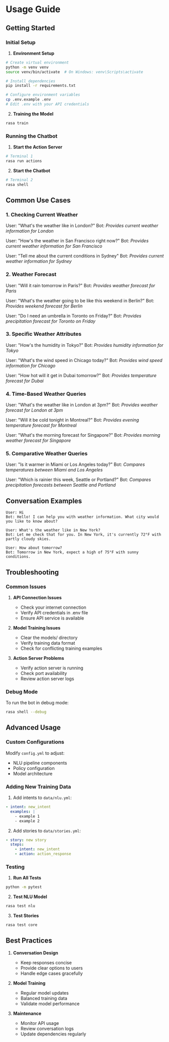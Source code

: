 # Usage Guide

## Getting Started

### Initial Setup

1. **Environment Setup**
```bash
# Create virtual environment
python -m venv venv
source venv/bin/activate  # On Windows: venv\Scripts\activate

# Install dependencies
pip install -r requirements.txt

# Configure environment variables
cp .env.example .env
# Edit .env with your API credentials
```

2. **Training the Model**
```bash
rasa train
```

### Running the Chatbot

1. **Start the Action Server**
```bash
# Terminal 1
rasa run actions
```

2. **Start the Chatbot**
```bash
# Terminal 2
rasa shell
```

## Common Use Cases

### 1. Checking Current Weather

User: "What's the weather like in London?"
Bot: *Provides current weather information for London*

User: "How's the weather in San Francisco right now?"
Bot: *Provides current weather information for San Francisco*

User: "Tell me about the current conditions in Sydney"
Bot: *Provides current weather information for Sydney*

### 2. Weather Forecast

User: "Will it rain tomorrow in Paris?"
Bot: *Provides weather forecast for Paris*

User: "What's the weather going to be like this weekend in Berlin?"
Bot: *Provides weekend forecast for Berlin*

User: "Do I need an umbrella in Toronto on Friday?"
Bot: *Provides precipitation forecast for Toronto on Friday*

### 3. Specific Weather Attributes

User: "How's the humidity in Tokyo?"
Bot: *Provides humidity information for Tokyo*

User: "What's the wind speed in Chicago today?"
Bot: *Provides wind speed information for Chicago*

User: "How hot will it get in Dubai tomorrow?"
Bot: *Provides temperature forecast for Dubai*

### 4. Time-Based Weather Queries

User: "What's the weather like in London at 3pm?"
Bot: *Provides weather forecast for London at 3pm*

User: "Will it be cold tonight in Montreal?"
Bot: *Provides evening temperature forecast for Montreal*

User: "What's the morning forecast for Singapore?"
Bot: *Provides morning weather forecast for Singapore*

### 5. Comparative Weather Queries

User: "Is it warmer in Miami or Los Angeles today?"
Bot: *Compares temperatures between Miami and Los Angeles*

User: "Which is rainier this week, Seattle or Portland?"
Bot: *Compares precipitation forecasts between Seattle and Portland*

## Conversation Examples

```
User: Hi
Bot: Hello! I can help you with weather information. What city would you like to know about?

User: What's the weather like in New York?
Bot: Let me check that for you. In New York, it's currently 72°F with partly cloudy skies.

User: How about tomorrow?
Bot: Tomorrow in New York, expect a high of 75°F with sunny conditions.
```

## Troubleshooting

### Common Issues

1. **API Connection Issues**
   - Check your internet connection
   - Verify API credentials in .env file
   - Ensure API service is available

2. **Model Training Issues**
   - Clear the models/ directory
   - Verify training data format
   - Check for conflicting training examples

3. **Action Server Problems**
   - Verify action server is running
   - Check port availability
   - Review action server logs

### Debug Mode

To run the bot in debug mode:
```bash
rasa shell --debug
```

## Advanced Usage

### Custom Configurations

Modify `config.yml` to adjust:
- NLU pipeline components
- Policy configuration
- Model architecture

### Adding New Training Data

1. Add intents to `data/nlu.yml`:
```yaml
- intent: new_intent
  examples: |
    - example 1
    - example 2
```

2. Add stories to `data/stories.yml`:
```yaml
- story: new story
  steps:
    - intent: new_intent
    - action: action_response
```

### Testing

1. **Run All Tests**
```bash
python -m pytest
```

2. **Test NLU Model**
```bash
rasa test nlu
```

3. **Test Stories**
```bash
rasa test core
```

## Best Practices

1. **Conversation Design**
   - Keep responses concise
   - Provide clear options to users
   - Handle edge cases gracefully

2. **Model Training**
   - Regular model updates
   - Balanced training data
   - Validate model performance

3. **Maintenance**
   - Monitor API usage
   - Review conversation logs
   - Update dependencies regularly